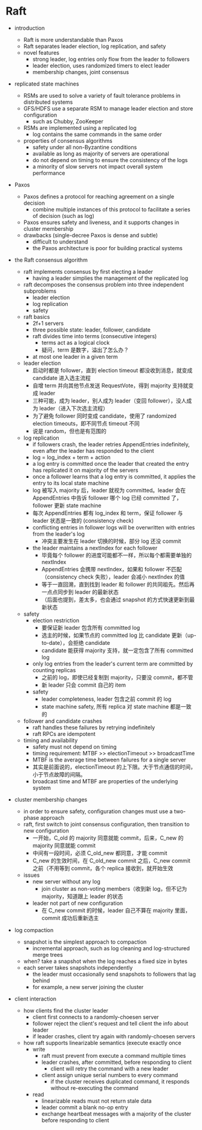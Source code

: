 # Raft

- introduction
    - Raft is more understandable than Paxos
    - Raft separates leader election, log replication, and safety
    - novel features
        - strong leader, log entries only flow from the leader to followers
        - leader election, uses randomized timers to elect leader
        - membership changes, joint consensus

- replicated state machines
    - RSMs are used to solve a variety of fault tolerance problems in distributed systems
    - GFS/HDFS use a separate RSM to manage leader election and store configuration
        - such as Chubby, ZooKeeper
    - RSMs are implemented using a replicated log
        - log contains the same commands in the same order
    - properties of consensus algorithms
        - safety under all non-Byzantine conditions
        - available as long as majority of servers are operational
        - do not depend on timing to ensure the consistency of the logs
        - a minority of slow servers not impact overall system performance

- Paxos
    - Paxos defines a protocol for reaching agreement on a single decision
        - combine multiple instances of this protocol to facilitate a series of decision (such as log)
    - Paxos ensures safety and liveness, and it supports changes in cluster membership
    - drawbacks (single-decree Paxos is dense and subtle)
        - difficult to understand
        - the Paxos architecture is poor for building practical systems

- the Raft consensus algorithm
    - raft implements consensus by first electing a leader
        - having a leader simplies the management of the replicated log
    - raft decomposes the consensus problem into three independent subproblems
        - leader election
        - log replication
        - safety
    - raft basics
        - 2f+1 servers
        - three possible state: leader, follower, candidate
        - raft divides time into terms (consecutive integers)
            - terms act as a logical clock
            - 疑问，term 是数字，溢出了怎么办？
        - at most one leader in a given term
    - leader election
        - 启动时都是 follower，直到 election timeout 都没收到消息，就变成 candidate 进入选主流程
        - 自增 term 并向其他节点发送 RequestVote，得到 majority 支持就变成 leader
        - 三种可能，成为 leader，别人成为 leader（变回 follower），没人成为 leader（进入下次选主流程）
        - 为了避免 follower 同时变成 candidate，使用了 randomized election timeouts，即不同节点 timeout 不同
        - 说是 random，但也是有范围的
    - log replication
        - if followers crash, the leader retries AppendEntries indefinitely, even after the leader has responded to the client
        - log = log_index + term + action
        - a log entry is committed once the leader that created the entry has replicated it on majority of the servers
        - once a follower learns that a log entry is committed, it applies the entry to its local state machine
        - log 被写入 majority 后，leader 就视为 committed。leader 会在 AppendEntries 中告诉 follower 哪个 log 已经 committed 了，follower 更新 state machine
        - 每次 AppendEntries 都有 log_index 和 term，保证 follower 与 leader 状态是一致的 (consistency check)
        - conflicting entries in follower logs will be overwritten with entries from the leader's log
            - 冲突主要发生在 leader 切换的时候，部分 log 还没 commit
        - the leader maintains a nextIndex for each follower
            - 毕竟每个 follower 的进度可能都不一样，所以每个都需要单独的 nextIndex
            - AppendEntries 会携带 nextIndex，如果和 follower 不匹配（consistency check 失败），leader 会减小 nextIndex 的值
            - 等于一直回溯，直到找到 leader 和 follower 的共同祖先。然后再一点点同步到 leader 的最新状态
            - （后面也提到，差太多，也会通过 snapshot 的方式快速更新到最新状态
    - safety
        - election restriction
            - 要保证新 leader 包含所有 committed log
            - 选主的时候，如果节点的 committed log 比 candidate 更新（up-to-date），会拒绝 candidate
            - candidate 能获得 majority 支持，就一定包含了所有 committed log
        - only log entries from the leader's current term are committed by counting replicas
            - 之前的 log，即使已经复制到 majority，只要没 commit，都不管
            - 新 leader 只会 commit 自己的 item
        - safety
            - leader completeness, leader 包含之前 commit 的 log
            - state machine safety, 所有 replica 对 state machine 都是一致的
    - follower and candidate crashes
        - raft handles these failures by retrying indefinitely
        - raft RPCs are idempotent
    - timing and availability
        - safety must not depend on timing
        - timing requirement: MTBF >> electionTimeout >> broadcastTime
        - MTBF is the average time between failures for a single server
        - 其实是前面说的，electionTimeout 的上下限。大于节点通信的时间，小于节点故障的间隔。
        - broadcast time and MTBF are properties of the underlying system

- cluster membership changes
    - in order to ensure safety, configuration changes must use a two-phase approach
    - raft, first switch to joint consensus configuration, then transition to new configuration
        - 一开始，C_old 的 majority 同意就能 commit，后来，C_new 的 majority 同意就能 commit
        - 中间有一段时间，必须 C_old_new 都同意，才能 commit
        - C_new 的生效时间，在 C_old_new commit 之后，C_new commit 之前（不用等到 commit，各个 replica 接收到，就开始生效
    - issues
        - new server without any log
            - join cluster as non-voting members（收到新 log，但不记为 majority，知道跟上 leader 的状态
        - leader not part of new configuration
            - 在 C_new commit 的时候，leader 自己不算在 majority 里面，commit 成功后重新选主

- log compaction
    - snapshot is the simplest approach to compaction
        - incremental approach, such as log cleaning and log-structured merge trees
    - when? take a snapshot when the log reaches a fixed size in bytes
    - each server takes snapshots independently
        - the leader must occasionally send snapshots to followers that lag behind
        - for example, a new server joining the cluster

- client interaction
    - how clients find the cluster leader
        - client first connects to a randomly-choesen server
        - follower reject the client's request and tell client the info about leader
        - if leader crashes, client try again with randomly-choesen servers
    - how raft supports linearizable semantics (execute exactly once
        - write
            - raft must prevent from execute a command multiple times
            - leader crashes, after committed, before responding to client
                - client will retry the command with a new leader
            - client assign unique serial numbers to every command
                - if the cluster receives duplicated command, it responds without re-executing the command
        - read
            - linearizable reads must not return stale data
            - leader commit a blank no-op entry
            - exchange heartbeat messages with a majority of the cluster before responding to client

